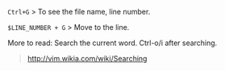 `Ctrl+G` > To see the file name, line number.

`$LINE_NUMBER + G` > Move to the line.

More to read: Search the current word. Ctrl-o/i after searching.
> http://vim.wikia.com/wiki/Searching

